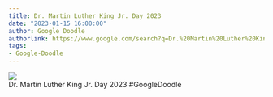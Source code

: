 ```yaml
---
title: Dr. Martin Luther King Jr. Day 2023
date: "2023-01-15 16:00:00"
author: Google Doodle
authorlink: https://www.google.com/search?q=Dr.%20Martin%20Luther%20King%20Jr.%20Day%202023
tags:
- Google-Doodle
---
```

<img src="https://www.google.com/logos/doodles/2023/dr-martin-luther-king-jr-day-2023-6753651837109836.2-l.png" referrerpolicy="no-referrer"><br>Dr. Martin Luther King Jr. Day 2023 #GoogleDoodle